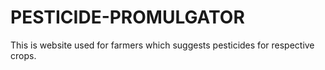 # PESTICIDE-PROMULGATOR
This is website used for farmers which suggests pesticides for respective crops.
